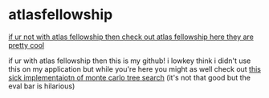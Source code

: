 # atlasfellowship

[if ur not with atlas fellowship then check out atlas fellowship here they are pretty cool](https://www.atlasfellowship.org/)

if ur with atlas fellowship then this is my github! i lowkey think i didn't use this on my application but while you're here you might as well check out [this sick implementaiotn of monte carlo tree search](https://mcts.vercel.app/) (it's not that good but the eval bar is hilarious)
